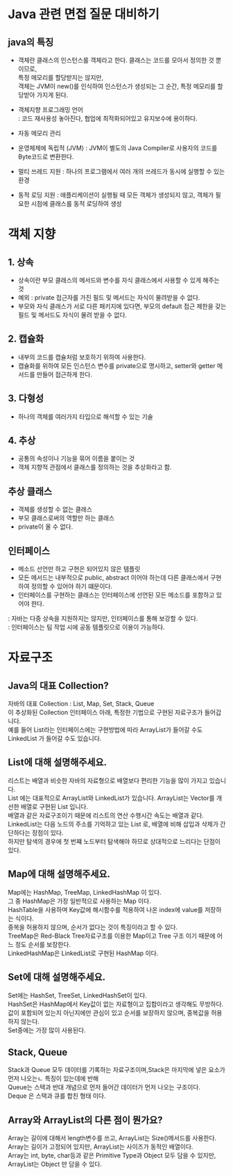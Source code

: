 # Java 관련 면접 질문 대비하기

## java의 특징

- 객체란
    클래스의 인스턴스를 객체라고 한다. 클래스는 코드를 모아서 정의한 것 뿐이므로,    
    특정 메모리를 할당받지는 않지만,   
    객체는 JVM이 new()를 인식하여 인스턴스가 생성되는 그 순간, 특정 메모리를 할당받아 가지게 된다.   

- 객체지향 프로그래밍 언어    
  : 코드 재사용성 놓아진다, 협업에 최적화되어있고 유지보수에 용이하다.   
- 자동 메모리 관리   
- 운영체제에 독립적 (JVM) : JVM이 별도의 Java Compiler로 사용자의 코드를 Byte코드로 변환한다.    
- 멀티 쓰레드 지원 : 하나의 프로그램에서 여러 개의 쓰레드가 동시에 실행할 수 있는 환경   
- 동적 로딩 지원 : 애플리케이션이 실행될 때 모든 객체가 생성되지 않고, 객체가 필요한 시점에 클래스를 동적 로딩하여 생성    



# 객체 지향

## 1. 상속  
- 상속이란 부모 클래스의 메서드와 변수를 자식 클래스에서 사용할 수 있게 해주는 것    
- 예외 : private 접근자를 가진 필드 및 메서드는 자식이 물려받을 수 없다.    
- 부모와 자식 클래스가 서로 다른 패키지에 있다면, 부모의 default 접근 제한을 갖는 필드 및 메서드도 자식이 물려 받을 수 없다.    

## 2. 캡슐화 
- 내부의 코드를 캡슐처럼 보호하기 위하여 사용한다.    
- 캡슐화를 위하여 모든 인스턴스 변수를 private으로 명시하고, setter와 getter 메서드를 만들어 접근하게 한다.   

## 3. 다형성
- 하나의 객체를 여러가지 타입으로 해석할 수 있는 기술    

## 4. 추상
- 공통의 속성이나 기능을 묶어 이름을 붙이는 것
- 객체 지향적 관점에서 클래스를 정의하는 것을 추상화라고 함.

## 추상 클래스
- 객체를 생성할 수 없는 클래스   
- 부모 클래스로써의 역할만 하는 클래스   
- private이 올 수 없다.   

## 인터페이스
- 메소드 선언만 하고 구현은 되어있지 않은 템플릿    
- 모든 메서드는 내부적으로 public, abstract 이어야 하는데 다른 클래스에서 구현하여 정의할 수 있어야 하기 떄문이다.    
- 인터페이스를 구현하는 클래스는 인터페이스에 선언된 모든 메소드를 포함하고 있어야 한다.    

: 자바는 다중 상속을 지원하지는 않지만, 인터페이스를 통해 보강할 수 있다.    
: 인터페이스는 팀 작업 시에 공동 템플릿으로 이용이 가능하다.     

# 자료구조 

## Java의 대표 Collection?

자바의 대표 Collection : List, Map, Set, Stack, Queue     
이 추상화된 Collection 인터페이스 아래, 특정한 기법으로 구현된 자료구조가 들어갑니다.    
예를 들어 List라는 인터페이스에는 구현방법에 따라  ArrayList가 들어갈 수도 LinkedList 가 들어갈 수도 있습니다.   

## List에 대해 설명해주세요.   

리스트는 배열과 비슷한 자바의 자료형으로 배열보다 편리한 기능을 많이 가지고 있습니다.    
List 에는 대표적으로 ArrayList와 LinkedList가 있습니다. ArrayList는 Vector를 개선한 배열로 구현된 List 입니다.   
배열과 같은 자료구조이기 때문에 리스트의 연산 수행시간 속도는 배열과 같다.    
LinkedList는 다음 노드의 주소를 기억하고 있는 List 로, 배열에 비해 삽입과 삭제가 간단하다는 장점이 있다.   
하지만 탐색의 경우에 첫 번쨰 노드부터 탐색해야 하므로 상대적으로 느리다는 단점이 있다.   

## Map에 대해 설명해주세요.

Map에는 HashMap, TreeMap, LinkedHashMap 이 있다.    
그 중 HashMap은 가장 일반적으로 사용하는 Map 이다.   
HashTable을 사용하며 Key값에 해시함수를 적용하여 나온 index에 value를 저장하는 식이다.   
중복을 허용하지 않으며, 순서가 없다는 것이 특징이라고 할 수 있다.    
TreeMap은 Red-Black Tree자료구조를 이용한 Map이고 Tree 구조 이기 때문에 어느 정도 순서를 보장한다.   
LinkedHashMap은 LinkedList로 구현된 HashMap 이다.   

## Set에 대해 설명해주세요.

Set에는 HashSet, TreeSet, LinkedHashSet이 있다.   
HashSet은 HashMap에서 Key값이 없는 자료형이고 집합이라고 생각해도 무방하다.    
값이 포함되어 있는지 아닌지에만 관심이 있고 순서를 보장하지 않으며, 중복값을 허용하지 않는다.   
Set중에는 가장 많이 사용된다.    

## Stack, Queue

Stack과 Queue 모두 데이터를 기록하는 자료구조이며,Stack은 마지막에 넣은 요소가 먼저 나오는ㄴ 특징이 있는데에 반해    
Queue는 스택과 반대 개념으로 먼저 들어간 데이터가 먼저 나오는 구조이다.    
Deque 은  스택과 큐를 합친 형태 이다.    

## Array와 ArrayList의 다른 점이 뭔가요?

Array는 길이에 대해서 length변수를 쓰고, ArrayList는 Size()메서드를 사용한다.   
Array는 길이가 고정되어 있지만, ArrayList는 사이즈가 동적인 배열이다.    
Array는 int, byte, char등과 같은 Primitive Type과 Object 모두 담을 수 있지만, ArrayList는 Object 만 담을 수 있다.   